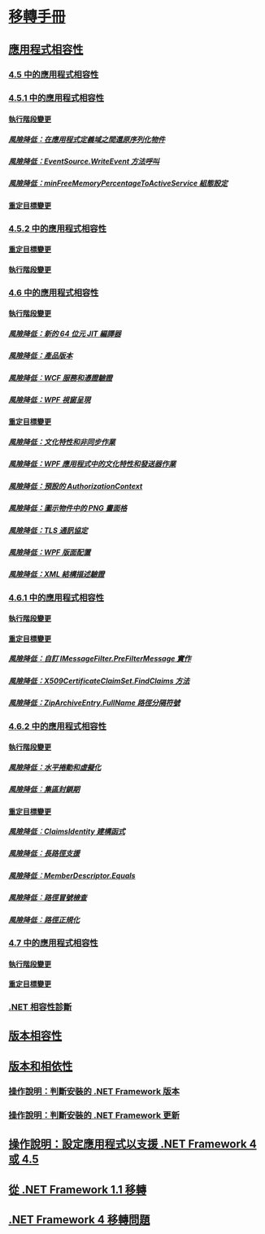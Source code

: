 # [移轉手冊](index.md)
## [應用程式相容性](application-compatibility.md)
### [4.5 中的應用程式相容性](application-compatibility-in-the-net-framework-4-5.md)
### [4.5.1 中的應用程式相容性](application-compatibility-in-the-net-framework-4-5-1.md)
#### [執行階段變更](runtime-changes-in-the-net-framework-4-5-1.md)
##### [風險降低：在應用程式定義域之間還原序列化物件](mitigation-deserialization-of-objects-across-app-domains.md)
##### [風險降低：EventSource.WriteEvent 方法呼叫](mitigation-eventsource-writeevent-method-calls.md)
##### [風險降低：minFreeMemoryPercentageToActiveService 組態設定](mitigation-minfreememorypercentagetoactiveservice-configuration-setting.md)
#### [重定目標變更](retargeting-changes-in-the-net-framework-4-5-1.md)
### [4.5.2 中的應用程式相容性](application-compatibility-in-the-net-framework-4-5-2.md)
#### [重定目標變更](retargeting-changes-in-the-net-framework-4-5-2.md)
#### [執行階段變更](runtime-changes-in-the-net-framework-4-5-2.md)
### [4.6 中的應用程式相容性](application-compatibility-in-the-net-framework-4-6.md)
#### [執行階段變更](runtime-changes-in-the-net-framework-4-6.md)
##### [風險降低：新的 64 位元 JIT 編譯器](mitigation-new-64-bit-jit-compiler.md)
##### [風險降低：產品版本](mitigation-product-versioning.md)
##### [風險降低︰WCF 服務和憑證驗證](mitigation-wcf-services-and-certificate-authentication.md)
##### [風險降低：WPF 視窗呈現](mitigation-wpf-window-rendering.md)
#### [重定目標變更](retargeting-changes-in-the-net-framework-4-6.md)
##### [風險降低：文化特性和非同步作業](mitigation-culture-and-asynchronous-operations.md)
##### [風險降低：WPF 應用程式中的文化特性和發送器作業](mitigation-culture-and-dispatcher-operations-in-wpf-apps.md)
##### [風險降低：預設的 AuthorizationContext](mitigation-default-authorizationcontext.md)
##### [風險降低：圖示物件中的 PNG 畫面格](mitigation-png-frames-in-icon-objects.md)
##### [風險降低：TLS 通訊協定](mitigation-tls-protocols.md)
##### [風險降低：WPF 版面配置](mitigation-wpf-layout.md)
##### [風險降低：XML 結構描述驗證](mitigation-xml-schema-validation.md)
### [4.6.1 中的應用程式相容性](application-compatibility-in-the-net-framework-4-6-1.md)
#### [執行階段變更](runtime-changes-in-the-net-framework-4-6-1.md)
#### [重定目標變更](retargeting-changes-in-the-net-framework-4-6-1.md)
##### [風險降低：自訂 IMessageFilter.PreFilterMessage 實作](mitigation-custom-imessagefilter-prefiltermessage-implementations.md)
##### [風險降低：X509CertificateClaimSet.FindClaims 方法](mitigation-x509certificateclaimset-findclaims-method.md)
##### [風險降低：ZipArchiveEntry.FullName 路徑分隔符號](mitigation-ziparchiveentry-fullname-path-separator.md)
### [4.6.2 中的應用程式相容性](application-compatibility-in-the-net-framework-4-6-2.md)
#### [執行階段變更](runtime-changes-in-the-net-framework-4-6-2.md)
##### [風險降低：水平捲動和虛擬化](mitigation-horizontal-scrolling-and-virtualization.md)
##### [風險降低︰集區封鎖期](mitigation-pool-blocking-period.md)
#### [重定目標變更](retargeting-changes-in-the-net-framework-4-6-2.md)
##### [風險降低︰ClaimsIdentity 建構函式](mitigation-claimsidentity-constructor.md)
##### [風險降低︰長路徑支援](mitigation-long-path-support.md)
##### [風險降低︰MemberDescriptor.Equals](mitigation-memberdescriptor-equals.md)
##### [風險降低︰路徑冒號檢查](mitigation-path-colon-checks.md)
##### [風險降低︰路徑正規化](mitigation-path-normalization.md)
### [4.7 中的應用程式相容性](application-compatibility-in-the-net-framework-4-7.md)
#### [執行階段變更](runtime-changes-in-the-net-framework-4-7.md)
#### [重定目標變更](retargeting-changes-in-the-net-framework-4-7.md)
### [.NET 相容性診斷](net-compatibility-diagnostics.md)
## [版本相容性](version-compatibility.md)
## [版本和相依性](versions-and-dependencies.md)
### [操作說明：判斷安裝的 .NET Framework 版本](how-to-determine-which-versions-are-installed.md)
### [操作說明：判斷安裝的 .NET Framework 更新](how-to-determine-which-net-framework-updates-are-installed.md)
## [操作說明：設定應用程式以支援 .NET Framework 4 或 4.5](how-to-configure-an-app-to-support-net-framework-4-or-4-5.md)
## [從 .NET Framework 1.1 移轉](migrating-from-the-net-framework-1-1.md)
## [.NET Framework 4 移轉問題](net-framework-4-migration-issues.md)
